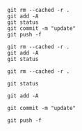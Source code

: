 ```
git rm --cached -r .
git add -A
git status
git commit -m "update"
git push -f

```

```
git rm --cached -r .
git add -A
git status

```

```
git rm --cached -r .

```

```
git status

```

```
git add -A

```

```
git commit -m "update"

```

```
git push -f

```
